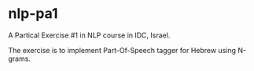 nlp-pa1
=======
A Partical Exercise #1 in NLP course in IDC, Israel. 

The exercise is to implement Part-Of-Speech tagger for Hebrew using N-grams.